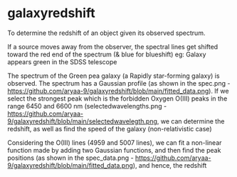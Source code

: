 # galaxyredshift

To determine the redshift of an object given its observed spectrum.

If a source moves away from the observer, the spectral lines get shifted toward the red end of the spectrum (& blue for blueshift)
eg: Galaxy appears green in the SDSS telescope

  
The spectrum of the Green pea galaxy (a Rapidly star-forming galaxy) is observed. The spectrum has a Gaussian profile 
(as shown in the spec.png - https://github.com/aryaa-9/galaxyredshift/blob/main/fitted_data.png).
If we select the strongest peak which is the forbidden Oxygen O(III) peaks in the range 6450 and 6600 nm 
(selectedwavelengths.png - https://github.com/aryaa-9/galaxyredshift/blob/main/selectedwavelegth.png, 
we can determine the redshift, as well as find the speed of the galaxy (non-relativistic case)

Considering the O(III) lines (4959 and 5007 lines), we can fit a non-linear function made by adding two Gaussian functions, and then find the peak positions 
(as shown in the spec_data.png -  https://github.com/aryaa-9/galaxyredshift/blob/main/fitted_data.png), and hence, the redshift
